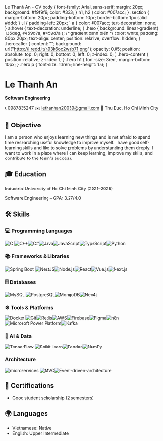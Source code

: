  Le Thanh An - CV  body { font-family: Arial, sans-serif; margin: 20px; background: #f9f9f9; color: #333; } h1, h2 { color: #007acc; } .section { margin-bottom: 20px; padding-bottom: 10px; border-bottom: 1px solid #ddd; } ul { padding-left: 20px; } a { color: #007acc; text-decoration: none; } a:hover { text-decoration: underline; } .hero { background: linear-gradient( 135deg, #459d7a, #459d7a ); /* gradient xanh biển */ color: white; padding: 80px 20px; text-align: center; position: relative; overflow: hidden; } .hero::after { content: ""; background: url("https://i.redd.it/n93k6oc2wab71.png"); opacity: 0.05; position: absolute; top: 0; right: 0; bottom: 0; left: 0; z-index: 0; } .hero-content { position: relative; z-index: 1; } .hero h1 { font-size: 3rem; margin-bottom: 10px; } .hero p { font-size: 1.1rem; line-height: 1.6; } 

Le Thanh An
===========

**Software Engineering**

📞 0987835247 ✉️ lethanhan20039@gmail.com 📍 Thu Duc, Ho Chi Minh City

🎯 Objective
------------

I am a person who enjoys learning new things and is not afraid to spend time researching useful knowledge to improve myself. I have good self-learning skills and like to solve problems by understanding them deeply. I want to work in a place where I can keep learning, improve my skills, and contribute to the team's success.

🎓 Education
------------

Industrial University of Ho Chi Minh City (2021–2025)

Software Engineering – GPA: 3.27/4.0

🛠️ Skills
----------

### 💻 Programming Languages

![](https://cdn.jsdelivr.net/gh/devicons/devicon/icons/c/c-original.svg "C") ![](https://cdn.jsdelivr.net/gh/devicons/devicon/icons/cplusplus/cplusplus-original.svg "C++")![](https://cdn.jsdelivr.net/gh/devicons/devicon/icons/csharp/csharp-original.svg "C#")![](https://cdn.jsdelivr.net/gh/devicons/devicon/icons/java/java-original.svg "Java")![](https://cdn.jsdelivr.net/gh/devicons/devicon/icons/javascript/javascript-original.svg "JavaScript")![](https://cdn.jsdelivr.net/gh/devicons/devicon/icons/typescript/typescript-original.svg "TypeScript")![](https://cdn.jsdelivr.net/gh/devicons/devicon/icons/python/python-original.svg "Python")

### 📚 Frameworks & Libraries

![](https://cdn.jsdelivr.net/gh/devicons/devicon/icons/spring/spring-original.svg "Spring Boot") ![](https://upload.wikimedia.org/wikipedia/commons/thumb/a/a8/NestJS.svg/1242px-NestJS.svg.png?20221211225055 "NestJS")![](https://cdn.jsdelivr.net/gh/devicons/devicon/icons/nodejs/nodejs-original.svg "Node.js")![](https://cdn.jsdelivr.net/gh/devicons/devicon/icons/react/react-original.svg "React")![](https://cdn.jsdelivr.net/gh/devicons/devicon/icons/vuejs/vuejs-original.svg "Vue.js")![](https://cdn.jsdelivr.net/gh/devicons/devicon/icons/nextjs/nextjs-original.svg "Next.js")

### 🗄️ Databases

![](https://cdn.jsdelivr.net/gh/devicons/devicon/icons/mysql/mysql-original.svg "MySQL") ![](https://cdn.jsdelivr.net/gh/devicons/devicon/icons/postgresql/postgresql-original.svg "PostgreSQL")![](https://cdn.jsdelivr.net/gh/devicons/devicon/icons/mongodb/mongodb-original.svg "MongoDB")![](https://img.favpng.com/23/8/1/neo4j-graph-database-gremlin-logo-png-favpng-5G6DAP47A8R1RBVX6zKfrMnbC.jpg "Neo4j")

### ⚙️ Tools & Platforms

![](https://cdn.jsdelivr.net/gh/devicons/devicon/icons/docker/docker-original.svg "Docker") ![](https://cdn.jsdelivr.net/gh/devicons/devicon/icons/git/git-original.svg "Git")![](https://cdn.jsdelivr.net/gh/devicons/devicon/icons/redis/redis-original.svg "Redis")![](https://cdn.jsdelivr.net/gh/devicons/devicon/icons/amazonwebservices/amazonwebservices-original-wordmark.svg "AWS")![](https://cdn.jsdelivr.net/gh/devicons/devicon/icons/firebase/firebase-plain.svg "Firebase")![](https://cdn.jsdelivr.net/gh/devicons/devicon/icons/figma/figma-original.svg "Figma")![](https://upload.wikimedia.org/wikipedia/commons/thumb/5/53/N8n-logo-new.svg/2560px-N8n-logo-new.svg.png "n8n")![](https://upload.wikimedia.org/wikipedia/commons/thumb/1/1a/Microsoft_Power_Platform_logo.svg/1024px-Microsoft_Power_Platform_logo.svg.png "Microsoft Power Platform")![](https://upload.wikimedia.org/wikipedia/commons/thumb/5/53/Apache_kafka_wordtype.svg/180px-Apache_kafka_wordtype.svg.png?20210416084743 "Kafka")

### 🧠 AI & Data

![](https://cdn.jsdelivr.net/gh/devicons/devicon/icons/tensorflow/tensorflow-original.svg "TensorFlow") ![](https://upload.wikimedia.org/wikipedia/commons/0/05/Scikit_learn_logo_small.svg "Scikit-learn")![](https://upload.wikimedia.org/wikipedia/commons/e/ed/Pandas_logo.svg "Pandas")![](https://upload.wikimedia.org/wikipedia/commons/3/31/NumPy_logo_2020.svg "NumPy")

### Architecture

![](https://topdev.vn/blog/wp-content/uploads/2017/10/microservices1.png "microservices") ![](https://w7.pngwing.com/pngs/915/723/png-transparent-model-view-controller-mvc-thumbnail.png "MVC")![](https://olmheim.com/event-driven-architecture/images/event-driven-architecture.png "Event-driven-architecture")

📜 Certifications
-----------------

* Good student scholarship (2 semesters)

🌍 Languages
------------

* Vietnamese: Native
* English: Upper Intermediate
